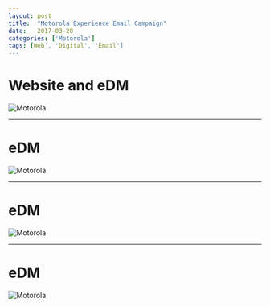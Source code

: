 ```yaml
---
layout: post
title:  "Motorola Experience Email Campaign"
date:   2017-03-20
categories: ['Motorola']
tags: [Web', 'Digital', 'Email']
---
```


# Website and eDM
![Motorola](https://raw.githubusercontent.com/gbjack/gbjack.github.io/master/assets/images/mot1.png)


---


# eDM
![Motorola](https://raw.githubusercontent.com/gbjack/gbjack.github.io/master/assets/images/mot2.png)


---


# eDM
![Motorola](https://raw.githubusercontent.com/gbjack/gbjack.github.io/master/assets/images/mot3.png)


---


# eDM
![Motorola](https://raw.githubusercontent.com/gbjack/gbjack.github.io/master/assets/images/mot4.png)
